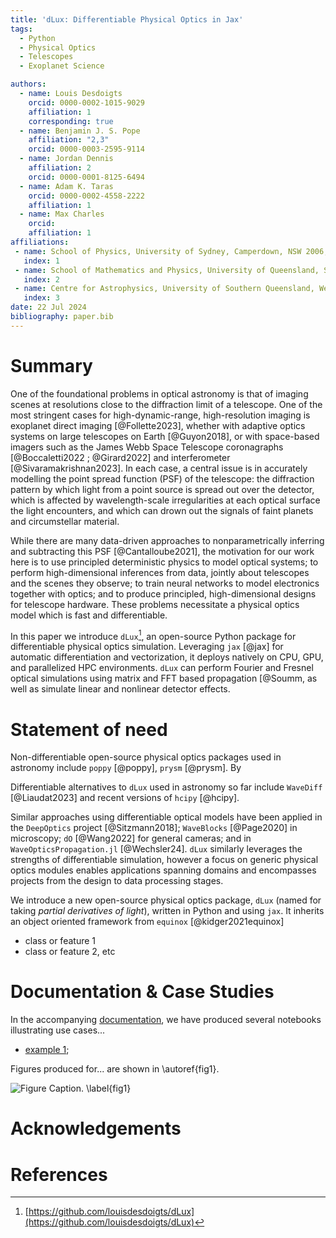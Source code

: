 ```yaml
---
title: 'dLux: Differentiable Physical Optics in Jax'
tags:
  - Python
  - Physical Optics
  - Telescopes
  - Exoplanet Science

authors:
  - name: Louis Desdoigts
    orcid: 0000-0002-1015-9029
    affiliation: 1 
    corresponding: true
  - name: Benjamin J. S. Pope
    affiliation: "2,3"
    orcid: 0000-0003-2595-9114
  - name: Jordan Dennis 
    affiliation: 2
    orcid: 0000-0001-8125-6494
  - name: Adam K. Taras
    orcid: 0000-0002-4558-2222
    affiliation: 1 
  - name: Max Charles
    orcid:
    affiliation: 1
affiliations:
 - name: School of Physics, University of Sydney, Camperdown, NSW 2006, Australia
   index: 1
 - name: School of Mathematics and Physics, University of Queensland, St Lucia, QLD 4072, Australia
   index: 2
 - name: Centre for Astrophysics, University of Southern Queensland, West Street, Toowoomba, QLD 4350, Australia
   index: 3
date: 22 Jul 2024
bibliography: paper.bib
---
```


# Summary

<!-- why physical optics in astronomy  -->
One of the foundational problems in optical astronomy is that of imaging scenes at resolutions close to the diffraction limit of a telescope. One of the most stringent cases for high-dynamic-range, high-resolution imaging is exoplanet direct imaging [@Follette2023], whether with adaptive optics systems on large telescopes on Earth [@Guyon2018], or with space-based imagers such as the James Webb Space Telescope coronagraphs [@Boccaletti2022 ; @Girard2022] and interferometer [@Sivaramakrishnan2023]. In each case, a central issue is in accurately modelling the point spread function (PSF) of the telescope: the diffraction pattern by which light from a point source is spread out over the detector, which is affected by wavelength-scale irregularities at each optical surface the light encounters, and which can drown out the signals of faint planets and circumstellar material. 

While there are many data-driven approaches to nonparametrically inferring and subtracting this PSF [@Cantalloube2021], the motivation for our work here is to use principled deterministic physics to model optical systems; to perform high-dimensional inferences from data, jointly about telescopes and the scenes they observe; to train neural networks to model electronics together with optics; and to produce principled, high-dimensional designs for telescope hardware. These problems necessitate a physical optics model which is fast and differentiable.

<!-- what is dLux -->
In this paper we introduce `dLux`[^dlux], an open-source Python package for differentiable physical optics simulation. Leveraging `jax` [@jax] for automatic differentiation and vectorization, it deploys natively on CPU, GPU, and parallelized HPC environments. `dLux` can perform Fourier and Fresnel optical simulations using matrix and FFT based propagation [@Soumm, as well as simulate linear and nonlinear detector effects. 

<!-- more here -->

<!-- something about zodiax? -->

# Statement of need

<!-- describe problem and relevant citations -->

<!-- describe what has to happen in physical optics etc -->

<!-- alternative packages for astronomy: poppy, prysm, xaosim, hcipy, whatever liaudat has -->
Non-differentiable open-source physical optics packages used in astronomy include `poppy` [@poppy], `prysm` [@prysm]. By 

Differentiable alternatives to `dLux` used in astronomy so far include `WaveDiff` [@Liaudat2023] and recent versions of `hcipy` [@hcipy].

<!-- alternative packages outside of astronomy -->
Similar approaches using differentiable optical models have been applied in the `DeepOptics` project [@Sitzmann2018]; `WaveBlocks` [@Page2020] in microscopy; `dO` [@Wang2022] for general cameras; and in `WaveOpticsPropagation.jl` [@Wechsler24]. `dLux` similarly leverages the strengths of differentiable simulation, however a focus on generic physical optics modules enables applications spanning domains and encompasses projects from the design to data processing stages.

<!-- dLux is open source: briefly explain its use -->
We introduce a new open-source physical optics package, `dLux` (named for taking *partial derivatives of light*), written in Python and using `jax`. It inherits an object oriented framework from `equinox` [@kidger2021equinox]

- class or feature 1
- class or feature 2, etc

<!-- cite Desdoigts papers it has been used in  -->

# Documentation & Case Studies
<!-- briefly summarize tutorials  -->

In the accompanying [documentation](https://louisdesdoigts.github.io/dLux), we have produced several notebooks illustrating use cases...

- [example 1](https://louisdesdoigts.github.io/dLux/notebooks/whatever/);

Figures produced for... are shown in \autoref{fig1}. 
<!-- also ref joss_figure.py to make figure, or do similar with notebook, so that it is reproducible -->

![Figure Caption. \label{fig1}](joss_figure.png)

# Acknowledgements

<!-- whoever we acknowledge  -->

# References
<!-- you are only supposed to put refs in the .bib if they are actually used -->

[^dlux]: [https://github.com/louisdesdoigts/dLux](https://github.com/louisdesdoigts/dLux)
